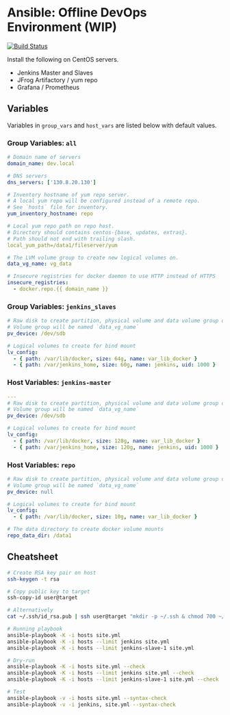 # Ansible: Offline DevOps Environment (WIP)

[![Build Status](https://travis-ci.org/deskoh/devops-ansible.svg?branch=master)](https://travis-ci.org/deskoh/devops-ansible)

Install the following on CentOS servers.

* Jenkins Master and Slaves
* JFrog Artifactory / yum repo
* Grafana / Prometheus

## Variables

 Variables in `group_vars` and `host_vars` are listed below with default values.

### Group Variables: `all`

```yml
# Domain name of servers
domain_name: dev.local

# DNS servers
dns_servers: ['130.8.20.130']

# Inventory hostname of yum repo server.
# A local yum repo will be configured instead of a remote repo.
# See `hosts` file for inventory.
yum_inventory_hostname: repo

# Local yum repo path on repo host.
# Directory should contains centos-{base, updates, extras}.
# Path should not end with trailing slash.
local_yum_path=/data1/fileserver/yum

# The LVM volume group to create new logical volumes on.
data_vg_name: vg_data

# Insecure registries for docker daemon to use HTTP instead of HTTPS
insecure_registries:
  - docker.repo.{{ domain_name }}
```

### Group Variables: `jenkins_slaves`

```yml
# Raw disk to create partition, physical volume and data volume group on.
# Volume group will be named `data_vg_name`
pv_device: /dev/sdb

# Logical volumes to create for bind mount
lv_config:
  - { path: /var/lib/docker, size: 64g, name: var_lib_docker }
  - { path: /var/jenkins_home, size: 60g, name: jenkins, uid: 1000 }
```

### Host Variables: `jenkins-master`

```yml
---
# Raw disk to create partition, physical volume and data volume group on.
# Volume group will be named `data_vg_name`
pv_device: /dev/sdb

# Logical volumes to create for bind mount
lv_config:
  - { path: /var/lib/docker, size: 128g, name: var_lib_docker }
  - { path: /var/jenkins_home, size: 120g, name: jenkins, uid: 1000 }

```

### Host Variables: `repo`

```yml
# Raw disk to create partition, physical volume and data volume group on.
# Volume group will be named `data_vg_name`
pv_device: null

# Logical volumes to create for bind mount
lv_config:
  - { path: /var/lib/docker, size: 10g, name: var_lib_docker }

# The data directory to create docker volume mounts
repo_data_dir: /data1

```

## Cheatsheet

```sh
# Create RSA key pair on host
ssh-keygen -t rsa

# Copy public key to target
ssh-copy-id user@target

# Alternatively
cat ~/.ssh/id_rsa.pub | ssh user@target "mkdir -p ~/.ssh & chmod 700 ~/.ssh && cat >> ~/.ssh/authorized_keys"

# Running playbook
ansible-playbook -K -i hosts site.yml
ansible-playbook -K -i hosts --limit jenkins site.yml
ansible-playbook -K -i hosts --limit jenkins-slave-1 site.yml

# Dry-run
ansible-playbook -K -i hosts site.yml --check
ansible-playbook -K -i hosts --limit jenkins site.yml --check
ansible-playbook -K -i hosts --limit jenkins-slave-1 site.yml --check

# Test
ansible-playbook -v -i hosts site.yml --syntax-check
ansible-playbook -v -i jenkins, site.yml --syntax-check
```
